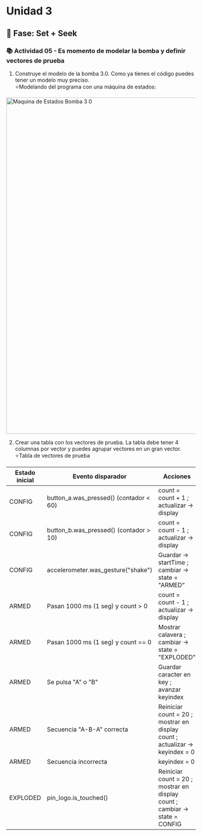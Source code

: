# Unidad 3

## 🔎 Fase: Set + Seek

### 📚 Actividad 05 - Es momento de modelar la bomba y definir vectores de prueba   
1. Construye el modelo de la bomba 3.0. Como ya tienes el código puedes tener un modelo muy preciso.    
⭐Modelando del programa con una máquina de estados:
<img width="934" height="895" alt="Maquina de Estados Bomba 3 0" src="https://github.com/user-attachments/assets/94a3898b-9f1c-4a18-85b5-b783f1948a73" />


2. Crear una tabla con los vectores de prueba. La tabla debe tener 4 columnas por vector y puedes agrupar vectores en un gran vector.    
⭐Tabla de vectores de prueba    

| Estado inicial | Evento disparador | Acciones | Estado final |
|----------------|------------------|----------|--------------|
| CONFIG | button_a.was_pressed() (contador < 60) | count = count + 1 ; actualizar -> display | CONFIG |
| CONFIG | button_b.was_pressed() (contador > 10) | count = count - 1 ; actualizar -> display | CONFIG |
| CONFIG | accelerometer.was_gesture("shake") | Guardar -> startTime ; cambiar -> state = "ARMED" | ARMED |
| ARMED | Pasan 1000 ms (1 seg) y count > 0 | count = count - 1 ; actualizar -> display | ARMED |
| ARMED | Pasan 1000 ms (1 seg) y count == 0 | Mostrar calavera ; cambiar -> state = "EXPLODED" | EXPLODED |
| ARMED | Se pulsa "A" o "B" | Guardar caracter en key ; avanzar keyindex | ARMED |
| ARMED | Secuencia "A-B-A" correcta | Reiniciar count = 20 ; mostrar en display count ; actualizar -> keyindex = 0 | CONFIG |
| ARMED | Secuencia incorrecta | keyindex = 0 | ARMED |
| EXPLODED | pin_logo.is_touched() | Reiniciar count = 20 ; mostrar en display count ; cambiar -> state = CONFIG| CONFIG |

